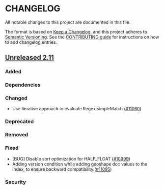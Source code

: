 # CHANGELOG
All notable changes to this project are documented in this file.

The format is based on [Keep a Changelog](https://keepachangelog.com/en/1.0.0/), and this project adheres to [Semantic Versioning](https://semver.org/spec/v2.0.0.html). See the [CONTRIBUTING guide](./CONTRIBUTING.md#Changelog) for instructions on how to add changelog entries.

## [Unreleased 2.11]
### Added

### Dependencies

### Changed
- Use iterative approach to evaluate Regex.simpleMatch ([#11060](https://github.com/opensearch-project/OpenSearch/pull/11060))

### Deprecated

### Removed

### Fixed
- [BUG] Disable sort optimization for HALF_FLOAT ([#10999](https://github.com/opensearch-project/OpenSearch/pull/10999))
- Adding version condition while adding geoshape doc values to the index, to ensure backward compatibility.([#11095](https://github.com/opensearch-project/OpenSearch/pull/11095))

### Security

[Unreleased 2.11]: https://github.com/opensearch-project/OpenSearch/compare/2.11...2.11

